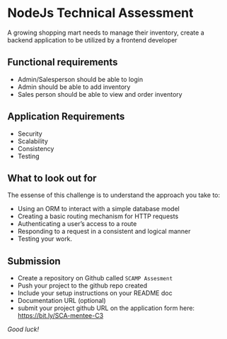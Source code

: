 # NodeJs Technical Assessment 
A growing shopping mart needs to manage their inventory, 
create a backend application to be utilized by a frontend developer

## Functional requirements
- Admin/Salesperson should be able to login
- Admin should be able to add inventory
- Sales person should be able to view and order inventory

## Application Requirements
- Security
- Scalability
- Consistency
- Testing

## What to look out for
The essense of this challenge is to understand the approach you take to:
- Using an ORM to interact with a simple database model
- Creating a basic routing mechanism for HTTP requests
- Authenticating a user’s access to a route
- Responding to a request in a consistent and logical manner
- Testing your work.
  

## Submission
- Create a repository on Github called ``SCAMP Assesment``
- Push your project to the github repo created
- Include your setup instructions on your README doc
- Documentation URL (optional)
- submit your project github URL on the application form here: https://bit.ly/SCA-mentee-C3



*Good luck!*
